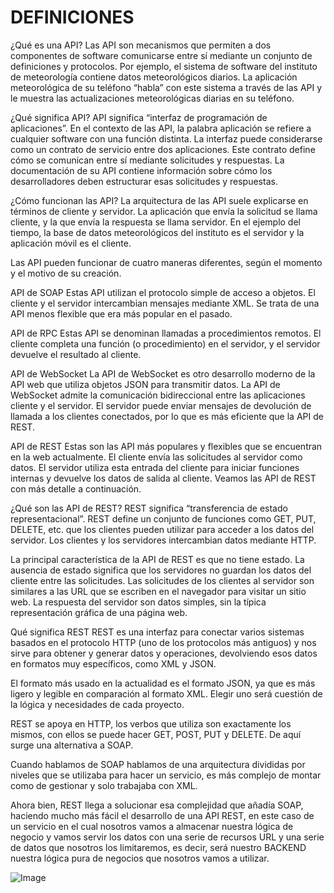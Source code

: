 # DEFINICIONES

¿Qué es una API?
Las API son mecanismos que permiten a dos componentes de software comunicarse entre sí mediante un conjunto de definiciones y protocolos. Por ejemplo, el sistema de software del instituto de meteorología contiene datos meteorológicos diarios. La aplicación meteorológica de su teléfono “habla” con este sistema a través de las API y le muestra las actualizaciones meteorológicas diarias en su teléfono.

¿Qué significa API?
API significa “interfaz de programación de aplicaciones”. En el contexto de las API, la palabra aplicación se refiere a cualquier software con una función distinta. La interfaz puede considerarse como un contrato de servicio entre dos aplicaciones. Este contrato define cómo se comunican entre sí mediante solicitudes y respuestas. La documentación de su API contiene información sobre cómo los desarrolladores deben estructurar esas solicitudes y respuestas.

¿Cómo funcionan las API?
La arquitectura de las API suele explicarse en términos de cliente y servidor. La aplicación que envía la solicitud se llama cliente, y la que envía la respuesta se llama servidor. En el ejemplo del tiempo, la base de datos meteorológicos del instituto es el servidor y la aplicación móvil es el cliente. 

Las API pueden funcionar de cuatro maneras diferentes, según el momento y el motivo de su creación.

API de SOAP 
Estas API utilizan el protocolo simple de acceso a objetos. El cliente y el servidor intercambian mensajes mediante XML. Se trata de una API menos flexible que era más popular en el pasado.

API de RPC
Estas API se denominan llamadas a procedimientos remotos. El cliente completa una función (o procedimiento) en el servidor, y el servidor devuelve el resultado al cliente.

API de WebSocket
La API de WebSocket es otro desarrollo moderno de la API web que utiliza objetos JSON para transmitir datos. La API de WebSocket admite la comunicación bidireccional entre las aplicaciones cliente y el servidor. El servidor puede enviar mensajes de devolución de llamada a los clientes conectados, por lo que es más eficiente que la API de REST.

API de REST
Estas son las API más populares y flexibles que se encuentran en la web actualmente. El cliente envía las solicitudes al servidor como datos. El servidor utiliza esta entrada del cliente para iniciar funciones internas y devuelve los datos de salida al cliente. Veamos las API de REST con más detalle a continuación.

¿Qué son las API de REST?
REST significa “transferencia de estado representacional”. REST define un conjunto de funciones como GET, PUT, DELETE, etc. que los clientes pueden utilizar para acceder a los datos del servidor. Los clientes y los servidores intercambian datos mediante HTTP.

La principal característica de la API de REST es que no tiene estado. La ausencia de estado significa que los servidores no guardan los datos del cliente entre las solicitudes. Las solicitudes de los clientes al servidor son similares a las URL que se escriben en el navegador para visitar un sitio web. La respuesta del servidor son datos simples, sin la típica representación gráfica de una página web.

Qué significa REST
REST es una interfaz para conectar varios sistemas basados en el protocolo HTTP (uno de los protocolos más antiguos) y nos sirve para obtener y generar datos y operaciones, devolviendo esos datos en formatos muy específicos, como XML y JSON.

El formato más usado en la actualidad es el formato JSON, ya que es más ligero y legible en comparación al formato XML. Elegir uno será cuestión de la lógica y necesidades de cada proyecto.

REST se apoya en HTTP, los verbos que utiliza son exactamente los mismos, con ellos se puede hacer GET, POST, PUT y DELETE. De aquí surge una alternativa a SOAP.

Cuando hablamos de SOAP hablamos de una arquitectura divididas por niveles que se utilizaba para hacer un servicio, es más complejo de montar como de gestionar y solo trabajaba con XML.

Ahora bien, REST llega a solucionar esa complejidad que añadía SOAP, haciendo mucho más fácil el desarrollo de una API REST, en este caso de un servicio en el cual nosotros vamos a almacenar nuestra lógica de negocio y vamos servir los datos con una serie de recursos URL y una serie de datos que nosotros los limitaremos, es decir, será nuestro BACKEND nuestra lógica pura de negocios que nosotros vamos a utilizar.

![Image](https://dc722jrlp2zu8.cloudfront.net/media/django-summernote/2018-05-17/b4617fa2-99f3-498f-9dfa-dac538625278.jpg)